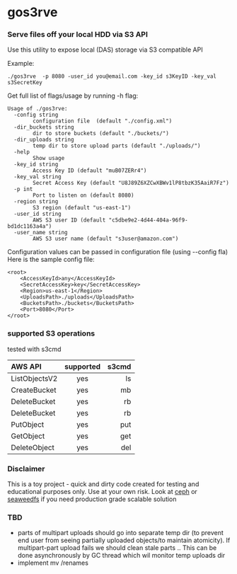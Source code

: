 # gos3rve

### Serve files off your local HDD via S3 API

Use this utility to expose local (DAS) storage via S3 compatible API 

Example:
```
./gos3rve  -p 8080 -user_id you@email.com -key_id s3KeyID -key_val s3SecretKey
```

Get full list of flags/usage by running -h flag:

```
Usage of ./gos3rve:
  -config string
    	configuration file  (default "./config.xml")
  -dir_buckets string
    	dir to store buckets (default "./buckets/")
  -dir_uploads string
    	temp dir to store upload parts (default "./uploads/")
  -help
    	Show usage
  -key_id string
    	Access Key ID (default "muB07ZERr4")
  -key_val string
    	Secret Access Key (default "U8J89Z6XZCwXBWv1lP8tbzK35AaiR7Fz")
  -p int
    	Port to listen on (default 8080)
  -region string
    	S3 region (default "us-east-1")
  -user_id string
    	AWS S3 user ID (default "c5dbe9e2-4d44-404a-96f9-bd1dc1163a4a")
  -user_name string
    	AWS S3 user name (default "s3user@amazon.com")
```

Configuration values can be passed in configuration file (using --config fla)
Here is the sample config file: 

```
<root>
    <AccessKeyId>any</AccessKeyId>
    <SecretAccessKey>key</SecretAccessKey>
    <Region>us-east-1</Region>
    <UploadsPath>./uploads</UploadsPath>
    <BucketsPath>./buckets</BucketsPath>
    <Port>8080</Port>
</root>
```


### supported S3 operations 

tested with s3cmd 

| AWS API  | supported | s3cmd |
|:------|:-------:|----------:|
| ListObjectsV2 | yes |  ls|
| CreateBucket | yes |  mb |
| DeleteBucket | yes|  rb|
| DeleteBucket | yes|  rb|
| PutObject | yes | put |
| GetObject | yes | get |
| DeleteObject | yes | del|


### Disclaimer

This is a toy project - quick and dirty code created for testing and educational purposes only. Use at your own risk.
Look at [ceph](https://github.com/ceph/ceph) or [seaweedfs](https://github.com/seaweedfs/seaweedfs/tree/master) if you need production grade scalable solution

### TBD 
- parts of multipart uploads should go into separate temp dir (to prevent end user from seeing partially uploaded objects/to maintain atomicity). If multipart-part upload fails we should clean stale parts .. This can be done asynchronously by GC thread which wil monitor temp uploads dir
- implement mv /renames 


